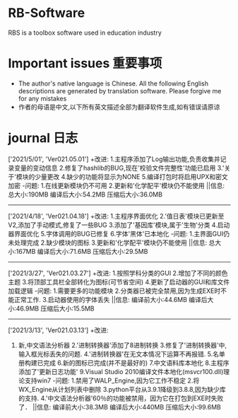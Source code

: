 # RB-Software
RBS is a toolbox software used in education industry
# Important issues 重要事项
- The author's native language is Chinese. All the following English descriptions are generated by translation software. Please forgive me for any mistakes
- 作者的母语是中文,以下所有英文描述全部为翻译软件生成,如有错误请原谅
# journal 日志
['2021/5/01', 'Ver021.05.01']
+改进:
1.主程序添加了Log输出功能,负责收集并记录变量的变动信息
2.修复了hashlib的BUG,现在'校验文件完整性'功能已启用
3.'关于'模块的少量更改
4.缺少的功能将显示为NONE
5.编译打包时将启用UPX和密文加密
-问题:
1.在线更新模块仍不可用
2.更新和'化学配平'模块仍不能使用
||信息:
总大小:190MB
编译后大小:54.2MB
压缩后大小:36.0MB

-------------------------------------------------
['2021/4/18', 'Ver021.04.18']
+改进:
1.主程序界面优化
2.'值日表'模块已更新至V2,添加了手动模式,修复了一些BUG
3.添加了'基因库'模块,属于'生物'分类
4.启动器界面优化
5.字体调用的BUG已修复
6.字体'黑体'已本地化
-问题:
1.主界面GUI仍未处理完成
2.缺少模块的图标
3.更新和'化学配平'模块仍不能使用
||信息:
总大小:167MB
编译后大小:71.6MB
压缩后大小:29.5MB

-------------------------------------------------
['2021/3/27', 'Ver021.03.27']
+改进:
1.按照学科分类的GUI
2.增加了不同的颜色主题
3.将顶部工具栏全部转化为图标(可节省空间)
4.更新了启动器的GUI和库文件加载逻辑
-问题:
1.需要更多的功能模块
2.分类器已被完全禁用,因为生成EXE时不能正常工作.
3.启动器使用的字体丢失
||信息:
编译前大小:44.6MB
编译后大小:46.9MB
压缩后大小:15.5MB

-------------------------------------------------
['2021/3/13', 'Ver021.03.13']
+改进:
1. 新,中文语法分析器
2.'进制转换器'添加了8进制转换
3.修复了'进制转换器'中,输入框光标丢失的问题.
4.'进制转换器'在无文本情况下运算不再报错.
5.名单册构建已完成
6.新的图标已完成(并不是最好的)
7.中文语料库本地化
8.主程序添加了'更新日志功能'
9.Visual Studio 2010编译文件本地化(msvcr100.dll)理论支持win7
-问题:
1.禁用了WALP_Engine,因为它工作不稳定
2.将WX_Engine从计划列表中删除
3.python平台从3.9.1降级到3.8.8,因为缺少库的支持.
4.'中文语法分析器'60％的功能被禁用，因为它在打包到EXE时失败了．
||信息:
编译前大小:38.3MB
编译后大小:440MB
压缩后大小:99.6MB
